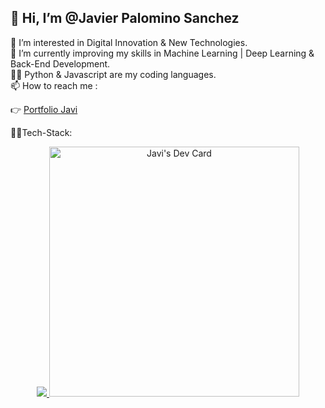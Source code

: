 ## 👋 Hi, I’m @Javier Palomino Sanchez


 👀 I’m interested in Digital Innovation & New Technologies.</br>
 🌱 I’m currently improving my skills in Machine Learning | Deep Learning & Back-End Development.</br>
 👨‍💻 Python & Javascript are my coding languages.</br>
 📫 How to reach me :

   👉 [Portfolio Javi](https://jpsanchez.netlify.app "Javi Full-Stack Developer")
        
  👨‍🏭Tech-Stack:
  
  <p align="center">
  <a href="https://skillicons.dev">
    <img src="https://skillicons.dev/icons?i=js,py,firebase,react,nodejs,django,postgres" />
  </a>
 <a href="https://app.daily.dev/JaviPSanchez"><img src="https://api.daily.dev/devcards/33d557b679654ebeb63cf4db82fc840d.png?r=2dv" width="400" alt="Javi's Dev Card"/></a>
</p>
  

        
